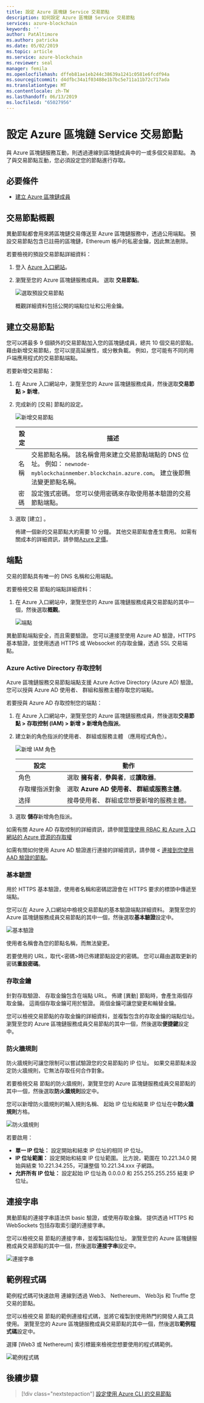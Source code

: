```yaml
---
title: 設定 Azure 區塊鏈 Service 交易節點
description: 如何設定 Azure 區塊鏈 Service 交易節點
services: azure-blockchain
keywords: ''
author: PatAltimore
ms.author: patricka
ms.date: 05/02/2019
ms.topic: article
ms.service: azure-blockchain
ms.reviewer: seal
manager: femila
ms.openlocfilehash: dffeb81ae1eb244c38639a1241c0581e6fcdf94a
ms.sourcegitcommit: d4dfbc34a1f03488e1b7bc5e711a11b72c717ada
ms.translationtype: MT
ms.contentlocale: zh-TW
ms.lasthandoff: 06/13/2019
ms.locfileid: "65027956"
---
```

# <a name="configure-azure-blockchain-service-transaction-nodes"></a>設定 Azure 區塊鏈 Service 交易節點

與 Azure 區塊鏈服務互動，則透過連線到區塊鏈成員中的一或多個交易節點。  為了與交易節點互動，您必須設定您的節點進行存取。

## <a name="prerequisites"></a>必要條件

* [建立 Azure 區塊鏈成員](create-member.md)

## <a name="transaction-node-overview"></a>交易節點概觀

異動節點都會用來將區塊鏈交易傳送至 Azure 區塊鏈服務中，透過公用端點。 預設交易節點包含已註冊的區塊鏈，Ethereum 帳戶的私密金鑰，因此無法刪除。

若要檢視的預設交易節點詳細資料：

1. 登入 [Azure 入口網站](https://portal.azure.com)。
1. 瀏覽至您的 Azure 區塊鏈服務成員。 選取 **交易節點**。

    ![選取預設交易節點](./media/configure-transaction-nodes/nodes.png)

    概觀詳細資料包括公開的端點位址和公用金鑰。

## <a name="create-transaction-node"></a>建立交易節點

您可以將最多 9 個額外的交易節點加入您的區塊鏈成員，總共 10 個交易的節點。 藉由新增交易節點，您可以提高延展性，或分散負載。 例如，您可能有不同的用戶端應用程式的交易節點端點。

若要新增交易節點：

1. 在 Azure 入口網站中，瀏覽至您的 Azure 區塊鏈服務成員，然後選取**交易節點 > 新增**。
1. 完成新的 [交易] 節點的設定。

    ![新增交易節點](./media/configure-transaction-nodes/add-node.png)

    | 設定 | 描述 |
    |---------|-------------|
    | 名稱 | 交易節點名稱。 該名稱會用來建立交易節點端點的 DNS 位址。 例如： `newnode-myblockchainmember.blockchain.azure.com`。 建立後即無法變更節點名稱。 |
    | 密碼 | 設定強式密碼。 您可以使用密碼來存取使用基本驗證的交易節點端點。

1. 選取 [建立]  。

    佈建一個新的交易節點大約需要 10 分鐘。 其他交易節點會產生費用。 如需有關成本的詳細資訊，請參閱[Azure 定價](https://aka.ms/ABSPricing)。

## <a name="endpoints"></a>端點

交易的節點具有唯一的 DNS 名稱和公用端點。

若要檢視交易 節點的端點詳細資料：

1. 在 Azure 入口網站中，瀏覽至您的 Azure 區塊鏈服務成員交易節點的其中一個，然後選取**概觀**。

    ![端點](./media/configure-transaction-nodes/endpoints.png)

異動節點端點安全，而且需要驗證。 您可以連接至使用 Azure AD 驗證，HTTPS 基本驗證，並使用透過 HTTPS 或 Websocket 的存取金鑰，透過 SSL 交易端點。

### <a name="azure-active-directory-access-control"></a>Azure Active Directory 存取控制

Azure 區塊鏈服務交易節點端點支援 Azure Active Directory (Azure AD) 驗證。 您可以授與 Azure AD 使用者、 群組和服務主體存取您的端點。

若要授與 Azure AD 存取控制您的端點：

1. 在 Azure 入口網站中，瀏覽至您的 Azure 區塊鏈服務成員，然後選取**交易節點 > 存取控制 (IAM) > 新增 > 新增角色指派**。
1. 建立新的角色指派的使用者、 群組或服務主體 （應用程式角色）。

    ![新增 IAM 角色](./media/configure-transaction-nodes/add-role.png)

    | 設定 | 動作 |
    |---------|-------------|
    | 角色 | 選取 **擁有者**，**參與者**，或**讀取器**。
    | 存取權指派對象 | 選取  **Azure AD 使用者、 群組或服務主體**。
    | 选择 | 搜尋使用者、 群組或您想要新增的服務主體。

1. 選取 **儲存**新增角色指派。

如需有關 Azure AD 存取控制的詳細資訊，請參閱[管理使用 RBAC 和 Azure 入口網站的 Azure 資源的存取權](../../role-based-access-control/role-assignments-portal.md)

如需有關如何使用 Azure AD 驗證進行連接的詳細資訊，請參閱 <<c0> [ 連接到您使用 AAD 驗證的節點](configure-aad.md)。

### <a name="basic-authentication"></a>基本驗證

用於 HTTPS 基本驗證，使用者名稱和密碼認證會在 HTTPS 要求的標頭中傳遞至端點。

您可以在 Azure 入口網站中檢視交易節點的基本驗證端點詳細資料。 瀏覽至您的 Azure 區塊鏈服務成員交易節點的其中一個，然後選取**基本驗證**設定中。

![基本驗證](./media/configure-transaction-nodes/basic.png)

使用者名稱會為您的節點名稱，而無法變更。

若要使用的 URL，取代\<密碼\>時已佈建節點設定的密碼。 您可以藉由選取更新的密碼**重設密碼**。

### <a name="access-keys"></a>存取金鑰

針對存取驗證、 存取金鑰包含在端點 URL。 佈建 [異動] 節點時，會產生兩個存取金鑰。 這兩個存取金鑰可用於驗證。 兩個金鑰可讓您變更和輪替金鑰。

您可以檢視交易節點的存取金鑰的詳細資料，並複製包含的存取金鑰的端點位址。 瀏覽至您的 Azure 區塊鏈服務成員交易節點的其中一個，然後選取**便捷鍵**設定中。

### <a name="firewall-rules"></a>防火牆規則

防火牆規則可讓您限制可以嘗試驗證您的交易節點的 IP 位址。  如果交易節點未設定防火牆規則，它無法存取任何合作對象。  

若要檢視交易 節點的防火牆規則，瀏覽至您的 Azure 區塊鏈服務成員交易節點的其中一個，然後選取**防火牆規則**設定中。

您可以新增防火牆規則的輸入規則名稱、 起始 IP 位址和結束 IP 位址在中**防火牆規則**方格。

![防火牆規則](./media/configure-transaction-nodes/firewall-rules.png)

若要啟用：

* **單一 IP 位址：** 設定開始和結束 IP 位址的相同 IP 位址。
* **IP 位址範圍：** 設定開始和結束 IP 位址範圍。 比方說，範圍在 10.221.34.0 開始與結束 10.221.34.255，可讓整個 10.221.34.xxx 子網路。
* **允許所有 IP 位址：** 設定起始 IP 位址為 0.0.0.0 和 255.255.255.255 結束 IP 位址。

## <a name="connection-strings"></a>連接字串

異動節點的連接字串語法供 basic 驗證，或使用存取金鑰。 提供透過 HTTPS 和 WebSockets 包括存取索引鍵的連接字串。

您可以檢視交易 節點的連接字串，並複製端點位址。 瀏覽至您的 Azure 區塊鏈服務成員交易節點的其中一個，然後選取**連接字串**設定中。

![連接字串](./media/configure-transaction-nodes/connection-strings.png)

## <a name="sample-code"></a>範例程式碼

範例程式碼可快速啟用 連線到透過 Web3、 Nethereum、 Web3js 和 Truffle 您交易的節點。

您可以檢視交易 節點的範例連接程式碼，並將它複製到使用熱門的開發人員工具使用。 瀏覽至您的 Azure 區塊鏈服務成員交易節點的其中一個，然後選取**範例程式碼**設定中。

選擇 [Web3 或 Nethereum] 索引標籤來檢視您想要使用的程式碼範例。

![範例程式碼](./media/configure-transaction-nodes/sample-code.png)

## <a name="next-steps"></a>後續步驟

> [!div class="nextstepaction"]
> [設定使用 Azure CLI 的交易節點](manage-cli.md)
